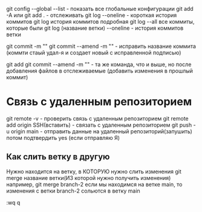 git config --global --list - показать все глобальные конфигурации
git add -A или git add . - отслеживать
git log --oneline - короткая история коммитов
git log история коммитов подробная
git log --all все коммиты, которые были
git log (название ветки) --oneline - история коммитов ветки

git commit -m ""
git commit --amend -m "" - исправить название коммита (коммти стаый удал-я и создает новый с исправленной подписью)

git add 
git commit --amend -m "" - та же команда, что и выше, но после добавления файлов в отслеживаемые (добавить изменения в прошлый коммит) 

# Связь с удаленным репозиторием
git remote -v - проверить связь с удаленным репозиторием
git remote add origin SSH(вставить) - связать с удаленным репозиторием
git push -u origin main - отправить данные на удаленный репозиторий(запушить)
потом подтвердить yes (если отправляю Я)

## Как слить ветку в другую
Нужно находится на ветку, в КОТОРУЮ нужно слить изменения
git merge название ветки(ИЗ которой нужно получить изменения)
например, git merge branch-2
если мы находимся на ветке main, то изменения с ветки branch-2 сольются в ветку main

:wq
q